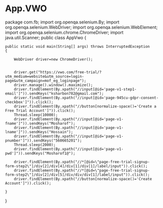 # App.VWO
package com.fb;
import org.openqa.selenium.By;
import org.openqa.selenium.WebDriver;
import org.openqa.selenium.WebElement;
import org.openqa.selenium.chrome.ChromeDriver;
import java.util.Scanner;
public class AppVwo {

	public static void main(String[] args) throws InterruptedException
	{

		WebDriver driver=new ChromeDriver();
		
		
		driver.get("https://vwo.com/free-trial/?utm_medium=website&utm_source=login-page&utm_campaign=mof_eg_loginpage");
		driver.manage().window().maximize();
		driver.findElement(By.xpath("//input[@id='page-v1-step1-email']")).sendKeys("ksharbon782@gmail.com");
		driver.findElement(By.xpath("//input[@id='page-945cu-gdpr-consent-checkbox']")).click();
		driver.findElement(By.xpath("//button[normalize-space()='Create a Free Trial Account']")).click();
		Thread.sleep(10000);
		driver.findElement(By.xpath("//input[@id='page-v1-fname']")).sendKeys("Mosharof");
		driver.findElement(By.xpath("//input[@id='page-v1-lname']")).sendKeys("Hossain");
		driver.findElement(By.xpath("//input[@id='page-v1-pnumber']")).sendKeys("560665201");
		Thread.sleep(2000);
		driver.findElement(By.xpath("//input[@id='page-v1-pwd']")).sendKeys("Mosharof1@");
		
		driver.findElement(By.xpath("//*[@id=\"page-free-trial-signup-form-step2\"]/div[2]/div[4]/div[1]/div[1]/label/input")).click();
		driver.findElement(By.xpath("//*[@id=\"page-free-trial-signup-form-step2\"]/div[2]/div[5]/div/div/div[1]/label/input")).click();
		driver.findElement(By.xpath("//button[normalize-space()='Create Account']")).click();
				
	}

	
	
}
